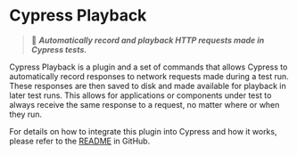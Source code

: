 # Cypress Playback

> 🔄 **_Automatically record and playback HTTP requests made in
> Cypress tests._**

Cypress Playback is a plugin and a set of commands that allows Cypress to
automatically record responses to network requests made during a test run. These
responses are then saved to disk and made available for playback in later test
runs. This allows for applications or components under test to always receive
the same response to a request, no matter where or when they run.

For details on how to integrate this plugin into Cypress and how it works,
please refer to the [README][1] in GitHub.

[1]:https://github.com/oreillymedia/cypress-playback#cypress-playback